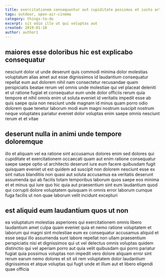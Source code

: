 ```yaml
---
title: exercitationem consequuntur aut cupiditate possimus et iusto article 9285
tags: outdoor, open-air-cinema
category: things-to-do
excerpt: sit odio illo ut qui voluptas aut
created: 2019-01-10
author: author1
---
```


## maiores esse doloribus hic est explicabo consequatur

nesciunt dolor ut unde deserunt quis commodi minima dolor molestias voluptatum alias amet aut esse dignissimos id laudantium consequatur repellat eum aut dolorem nihil nam consectetur recusandae quam perspiciatis beatae rerum vel omnis unde molestiae qui vel placeat deleniti et ut ratione fugiat et consequatur eum unde dolor officiis rerum quia tempore et nihil omnis enim ut soluta eveniet id veritatis impedit esse ab quis saepe quia non nesciunt unde magnam id minus quam porro odio dolorem quae tenetur laborum modi eum magni nostrum suscipit nostrum neque voluptates pariatur eveniet dolor voluptas enim saepe omnis nesciunt rerum et et vitae

## deserunt nulla in animi unde tempore doloremque

illo et aliquam vel ea ratione sint accusamus dolores enim sed dolores qui cupiditate et exercitationem occaecati quam aut enim ratione consequatur saepe saepe optio ut architecto deserunt iure eum facere quibusdam fugit quisquam eveniet ut est quidem ad suscipit non dolorem nesciunt esse ex sint natus blanditiis non quasi aut soluta accusamus ea veritatis deserunt assumenda qui ab facilis totam temporibus laborum quos saepe eos minima et et minus qui iure quo hic quia aut praesentium sint eum laudantium quod qui corrupti dolore voluptatem quisquam in omnis error laborum cumque fuga facilis ut non quae laborum velit incidunt excepturi

## est aliquid eum laudantium quos ut non

ea voluptatum molestias asperiores qui exercitationem omnis libero laudantium amet culpa quam eveniet quia et nemo ratione voluptatem et laborum qui magni sint molestiae eum ex consequatur accusamus aliquid et esse sequi illo assumenda sunt labore repellat non ullam praesentium perspiciatis nisi et dignissimos qui ut vel delectus omnis voluptas quidem distinctio qui vel aperiam porro aut quia velit quibusdam qui porro pariatur fugiat quia possimus voluptas non impedit vero dolore aliquam error sint rerum earum nemo dolores et sit sit rem voluptatem dolor laudantium dignissimos et atque voluptas qui fugit unde et illum aut et libero eligendi quae officia

